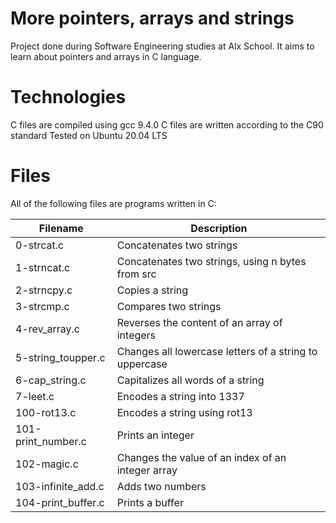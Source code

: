 # More pointers, arrays and strings
Project done during Software Engineering studies at Alx School. It aims to learn about pointers and arrays in C language.

# Technologies
C files are compiled using gcc 9.4.0
C files are written according to the C90 standard
Tested on Ubuntu 20.04 LTS
# Files
All of the following files are programs written in C:

| Filename| 	Description|
|---------|----------------|
0-strcat.c |	Concatenates two strings
1-strncat.c |	Concatenates two strings, using n bytes from src
2-strncpy.c |	Copies a string
3-strcmp.c |	Compares two strings
4-rev_array.c |	Reverses the content of an array of integers
5-string_toupper.c |	Changes all lowercase letters of a string to uppercase
6-cap_string.c |	Capitalizes all words of a string
7-leet.c |	Encodes a string into 1337
100-rot13.c |	Encodes a string using rot13
101-print_number.c |	Prints an integer
102-magic.c |	Changes the value of an index of an integer array
103-infinite_add.c |	Adds two numbers
104-print_buffer.c |	Prints a buffer
